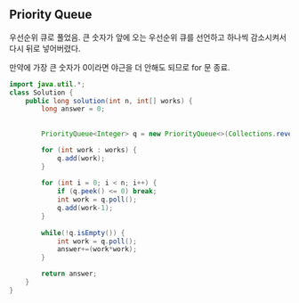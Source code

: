 
## Priority Queue

우선순위 큐로 풀었음.
큰 숫자가 앞에 오는 우선순위 큐를 선언하고
하나씩 감소시켜서 다시 뒤로 넣어버렸다.

만약에 가장 큰 숫자가 0이라면 야근을 더 안해도 되므로 for 문 종료.

```java
import java.util.*;
class Solution {
    public long solution(int n, int[] works) {
        long answer = 0;
        
        
        PriorityQueue<Integer> q = new PriorityQueue<>(Collections.reverseOrder());

        for (int work : works) {
            q.add(work);
        }
        
        for (int i = 0; i < n; i++) {
            if (q.peek() <= 0) break;
            int work = q.poll();
            q.add(work-1);
        }
        
        while(!q.isEmpty()) {
            int work = q.poll();
            answer+=(work*work);
        }

        return answer;
    }
}
```

